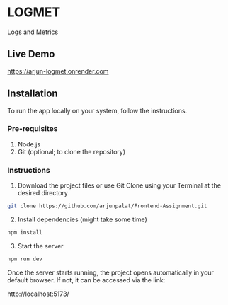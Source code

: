 
# LOGMET

Logs and Metrics 



## Live Demo

https://arjun-logmet.onrender.com


## Installation

To run the app locally on your system, follow the instructions.

 ### Pre-requisites
   1. Node.js
   2. Git (optional; to clone the repository)

 ### Instructions




1) Download the project files or use Git Clone using your Terminal at the desired directory
```bash
git clone https://github.com/arjunpalat/Frontend-Assignment.git
```  
2) Install dependencies (might take some time)

```bash
npm install
```

3) Start the server

```bash
npm run dev
```

Once the server starts running, the project opens automatically in your default browser. If not, it can be accessed via the link:

http://localhost:5173/
